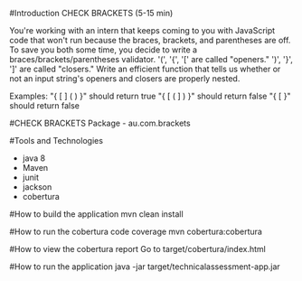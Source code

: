#Introduction
CHECK BRACKETS (5-15 min)

You're working with an intern that keeps coming to you with JavaScript code that won't run because the braces, brackets, and parentheses are off.
To save you both some time, you decide to write a braces/brackets/parentheses validator.
'(', '{', '[' are called "openers." ')', '}', ']' are called "closers."
Write an efficient function that tells us whether or not an input string's openers and closers are properly nested.

Examples:
"{ [ ] ( ) }" should return true
"{ [ ( ] ) }" should return false
"{ [ }" should return false

#CHECK BRACKETS
Package - au.com.brackets

#Tools and Technologies
- java 8
- Maven
- junit
- jackson
- cobertura

#How to build the application
mvn clean install

#How to run the cobertura code coverage
mvn cobertura:cobertura

#How to view the cobertura report
Go to target/cobertura/index.html

#How to run the application
java -jar  target/technicalassessment-app.jar